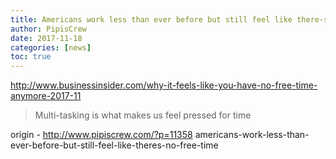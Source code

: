 ```yaml
---
title: Americans work less than ever before but still feel like there-s no free time
author: PipisCrew
date: 2017-11-18
categories: [news]
toc: true
---
```


http://www.businessinsider.com/why-it-feels-like-you-have-no-free-time-anymore-2017-11

> Multi-tasking is what makes us feel pressed for time

origin - http://www.pipiscrew.com/?p=11358 americans-work-less-than-ever-before-but-still-feel-like-theres-no-free-time